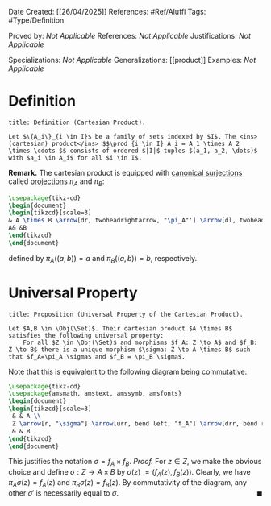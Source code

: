 <div class="topSpace"></div>

Date Created: [[26/04/2025]]
References: #Ref/Aluffi 
Tags: #Type/Definition

Proved by: <i>Not Applicable</i>
References: <i>Not Applicable</i>
Justifications: <i>Not Applicable</i>

Specializations: <i>Not Applicable</i>
Generalizations: [[product]]
Examples: <i>Not Applicable</i>

# Definition
``` ad-Definition
title: Definition (Cartesian Product).

Let $\{A_i\}_{i \in I}$ be a family of sets indexed by $I$. The <ins>(cartesian) product</ins> $$\prod_{i \in I} A_i = A_1 \times A_2 \times \cdots $$ consists of ordered $|I|$-tuples $(a_1, a_2, \dots)$ with $a_i \in A_i$ for all $i \in I$.

```

**Remark.**
The cartesian product is equipped with <ins>canonical surjections</ins> called <ins>projections</ins> $\pi_A$ and $\pi_B$:
```tikz
\usepackage{tikz-cd}
\begin{document}
\begin{tikzcd}[scale=3]
& A \times B \arrow[dr, twoheadrightarrow, "\pi_A"'] \arrow[dl, twoheadrightarrow, "\pi_B"] &\\
A& &B
\end{tikzcd}
\end{document}
```
defined by $\pi_A((a,b))=a$ and $\pi_B((a,b))=b$, respectively.

# Universal Property

``` ad-Proposition
title: Proposition (Universal Property of the Cartesian Product).

Let $A,B \in \Obj(\Set)$. Their cartesian product $A \times B$ satisfies the following universal property:
	For all $Z \in \Obj(\Set)$ and morphisms $f_A: Z \to A$ and $f_B: Z \to B$ there is a unique morphism $\sigma: Z \to A \times B$ such that $f_A=\pi_A \sigma$ and $f_B = \pi_B \sigma$.
```
Note that this is equivalent to the following diagram being commutative:
```tikz
\usepackage{tikz-cd}
\usepackage{amsmath, amstext, amssymb, amsfonts}
\begin{document}
\begin{tikzcd}[scale=3]
 & & A \\
 Z \arrow[r, "\sigma"] \arrow[urr, bend left, "f_A"] \arrow[drr, bend right, "f_B"']& A \times B \arrow[ur, "\pi_A"] \arrow[dr, "\pi_B"'] & \\
 & & B
\end{tikzcd}
\end{document}
```
This justifies the notation $\sigma = f_A \times f_B$.
*Proof.*
For $z \in Z$, we make the obvious choice and define $\sigma: Z \to A \times B$ by $\sigma(z):=(f_A(z), f_B(z))$. Clearly, we have $\pi_A \sigma(z)=f_A(z)$ and $\pi_B \sigma(z)=f_B(z)$. By commutativity of the diagram, any other $\sigma'$ is necessarily equal to $\sigma$.<span style="float:right;">$\blacksquare$</span>